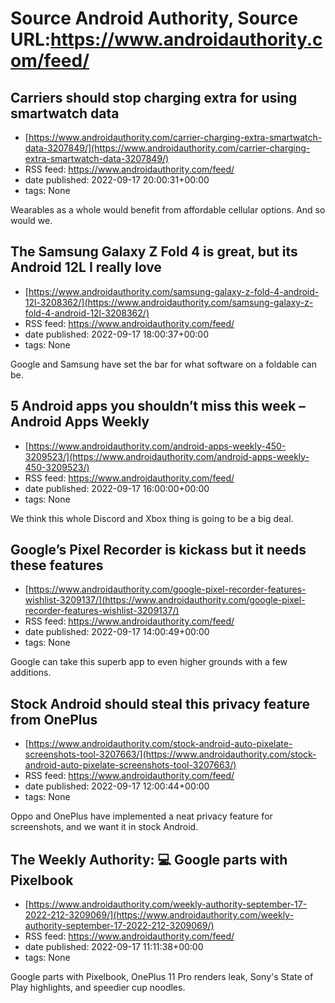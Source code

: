 # Source Android Authority, Source URL:https://www.androidauthority.com/feed/

## Carriers should stop charging extra for using smartwatch data
 - [https://www.androidauthority.com/carrier-charging-extra-smartwatch-data-3207849/](https://www.androidauthority.com/carrier-charging-extra-smartwatch-data-3207849/)
 - RSS feed: https://www.androidauthority.com/feed/
 - date published: 2022-09-17 20:00:31+00:00
 - tags: None

Wearables as a whole would benefit from affordable cellular options. And so would we.

## The Samsung Galaxy Z Fold 4 is great, but its Android 12L I really love
 - [https://www.androidauthority.com/samsung-galaxy-z-fold-4-android-12l-3208362/](https://www.androidauthority.com/samsung-galaxy-z-fold-4-android-12l-3208362/)
 - RSS feed: https://www.androidauthority.com/feed/
 - date published: 2022-09-17 18:00:37+00:00
 - tags: None

Google and Samsung have set the bar for what software on a foldable can be.

## 5 Android apps you shouldn’t miss this week – Android Apps Weekly
 - [https://www.androidauthority.com/android-apps-weekly-450-3209523/](https://www.androidauthority.com/android-apps-weekly-450-3209523/)
 - RSS feed: https://www.androidauthority.com/feed/
 - date published: 2022-09-17 16:00:00+00:00
 - tags: None

We think this whole Discord and Xbox thing is going to be a big deal.

## Google’s Pixel Recorder is kickass but it needs these features
 - [https://www.androidauthority.com/google-pixel-recorder-features-wishlist-3209137/](https://www.androidauthority.com/google-pixel-recorder-features-wishlist-3209137/)
 - RSS feed: https://www.androidauthority.com/feed/
 - date published: 2022-09-17 14:00:49+00:00
 - tags: None

Google can take this superb app to even higher grounds with a few additions.

## Stock Android should steal this privacy feature from OnePlus
 - [https://www.androidauthority.com/stock-android-auto-pixelate-screenshots-tool-3207663/](https://www.androidauthority.com/stock-android-auto-pixelate-screenshots-tool-3207663/)
 - RSS feed: https://www.androidauthority.com/feed/
 - date published: 2022-09-17 12:00:44+00:00
 - tags: None

Oppo and OnePlus have implemented a neat privacy feature for screenshots, and we want it in stock Android.

## The Weekly Authority: 💻 Google parts with Pixelbook
 - [https://www.androidauthority.com/weekly-authority-september-17-2022-212-3209069/](https://www.androidauthority.com/weekly-authority-september-17-2022-212-3209069/)
 - RSS feed: https://www.androidauthority.com/feed/
 - date published: 2022-09-17 11:11:38+00:00
 - tags: None

Google parts with Pixelbook, OnePlus 11 Pro renders leak, Sony's State of Play highlights, and speedier cup noodles.
